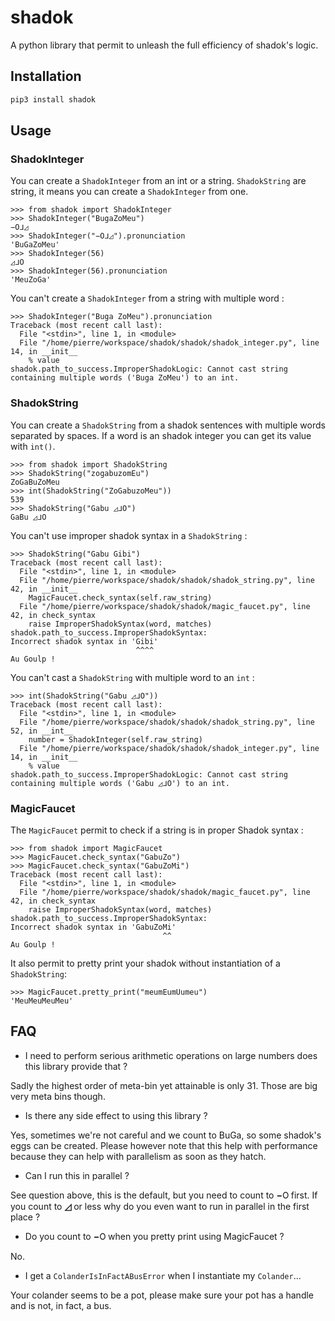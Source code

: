 # shadok

A python library that permit to unleash the full efficiency of shadok's logic.

## Installation

```bash
pip3 install shadok
```

## Usage

### ShadokInteger

You can create a `ShadokInteger` from an int or a string. `ShadokString` are string,
it means you can create a `ShadokInteger` from one.

```
>>> from shadok import ShadokInteger
>>> ShadokInteger("BugaZoMeu")
−𝙾ᒧ◿
>>> ShadokInteger("−𝙾ᒧ◿").pronunciation
'BuGaZoMeu'
>>> ShadokInteger(56)
◿ᒧ𝙾
>>> ShadokInteger(56).pronunciation
'MeuZoGa'
```

You can't create a `ShadokInteger` from a string with multiple word :

```
>>> ShadokInteger("Buga ZoMeu").pronunciation
Traceback (most recent call last):
  File "<stdin>", line 1, in <module>
  File "/home/pierre/workspace/shadok/shadok/shadok_integer.py", line 14, in __init__
    % value
shadok.path_to_success.ImproperShadokLogic: Cannot cast string containing multiple words ('Buga ZoMeu') to an int.
``` 

### ShadokString

You can create a `ShadokString` from a shadok sentences with multiple words
separated by spaces. If a word is an shadok integer you can get its value
with `int()`.

```
>>> from shadok import ShadokString
>>> ShadokString("zogabuzomEu")
ZoGaBuZoMeu
>>> int(ShadokString("ZoGabuzoMeu"))
539
>>> ShadokString("Gabu ◿ᒧ𝙾")
GaBu ◿ᒧ𝙾
```

You can't use improper shadok syntax in a `ShadokString` :

```
>>> ShadokString("Gabu Gibi")
Traceback (most recent call last):
  File "<stdin>", line 1, in <module>
  File "/home/pierre/workspace/shadok/shadok/shadok_string.py", line 42, in __init__
    MagicFaucet.check_syntax(self.raw_string)
  File "/home/pierre/workspace/shadok/shadok/magic_faucet.py", line 42, in check_syntax
    raise ImproperShadokSyntax(word, matches)
shadok.path_to_success.ImproperShadokSyntax:
Incorrect shadok syntax in 'Gibi'
                            ^^^^
Au Goulp !
```

You can't cast a `ShadokString` with multiple word to an `int` :

```
>>> int(ShadokString("Gabu ◿ᒧ𝙾"))
Traceback (most recent call last):
  File "<stdin>", line 1, in <module>
  File "/home/pierre/workspace/shadok/shadok/shadok_string.py", line 52, in __int__
    number = ShadokInteger(self.raw_string)
  File "/home/pierre/workspace/shadok/shadok/shadok_integer.py", line 14, in __init__
    % value
shadok.path_to_success.ImproperShadokLogic: Cannot cast string containing multiple words ('Gabu ◿ᒧ𝙾') to an int.
```

### MagicFaucet

The `MagicFaucet` permit to check if a string is in proper Shadok syntax :
```
>>> from shadok import MagicFaucet
>>> MagicFaucet.check_syntax("GabuZo")
>>> MagicFaucet.check_syntax("GabuZoMi")
Traceback (most recent call last):
  File "<stdin>", line 1, in <module>
  File "/home/pierre/workspace/shadok/shadok/magic_faucet.py", line 42, in check_syntax
    raise ImproperShadokSyntax(word, matches)
shadok.path_to_success.ImproperShadokSyntax:
Incorrect shadok syntax in 'GabuZoMi'
                                  ^^
Au Goulp !
```

It also permit to pretty print your shadok without instantiation of a `ShadokString`:

```
>>> MagicFaucet.pretty_print("meumEumUumeu")
'MeuMeuMeuMeu'
```

## FAQ

* I need to perform serious arithmetic operations on large numbers does this library provide that ?

Sadly the highest order of meta-bin yet attainable is only 31. Those are big very meta bins
though.

* Is there any side effect to using this library ?

Yes, sometimes we're not careful and we count to BuGa, so some shadok's eggs
can be created. Please however note that this help with performance because they
can help with parallelism as soon as they hatch.

* Can I run this in parallel ?

See question above, this is the default, but you need to count to **−𝙾** first.
If you count to **◿** or less why do you even want to run in parallel in the first
place ?

* Do you count to **−𝙾** when you pretty print using MagicFaucet ?

No.

* I get a `ColanderIsInFactABusError` when I instantiate my `Colander`...

Your colander seems to be a pot, please make sure your pot has a handle and is
not, in fact, a bus.
